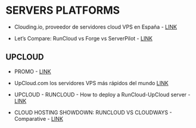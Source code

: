 # SERVERS PLATFORMS

* Clouding.io, proveedor de servidores cloud VPS en España - [LINK](https://www.administrandowp.com/clouding-io-proveedor-de-servidores-cloud-vps-en-espana/)

* Let’s Compare: RunCloud vs Forge vs ServerPilot - [LINK](https://www.sitepoint.com/lets-compare-runcloud-vs-forge-vs-serverpilot/)

## UPCLOUD

* PROMO - [LINK](https://upcloud.com/signup/?promo=JJ96B2)

* UpCloud.com los servidores VPS más rápidos del mundo [LINK](https://www.administrandowp.com/upcloud-los-servidores-vps-mas-rapidos-del-mundo/)

* UPCLOUD - RUNCLOUD - How to deploy a RunCloud-UpCloud server - [LINK](https://blog.runcloud.io/2018/06/01/upcloud.html)

* CLOUD HOSTING SHOWDOWN: RUNCLOUD VS CLOUDWAYS - Comparative - [LINK](https://www.websitehostingrating.com/runcloud-vs-cloudways/)
